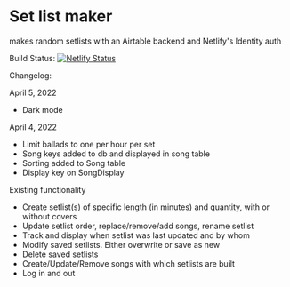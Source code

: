 # Set list maker

makes random setlists with an Airtable backend and Netlify's Identity auth

Build Status: [![Netlify Status](https://api.netlify.com/api/v1/badges/7022c8de-6647-4e83-9a5a-208fc73a5fc4/deploy-status)](https://app.netlify.com/sites/stn-setlists/deploys)

Changelog:

April 5, 2022

- Dark mode

April 4, 2022

- Limit ballads to one per hour per set
- Song keys added to db and displayed in song table
- Sorting added to Song table
- Display key on SongDisplay

Existing functionality

- Create setlist(s) of specific length (in minutes) and quantity, with or without covers
- Update setlist order, replace/remove/add songs, rename setlist
- Track and display when setlist was last updated and by whom
- Modify saved setlists. Either overwrite or save as new
- Delete saved setlists
- Create/Update/Remove songs with which setlists are built
- Log in and out
